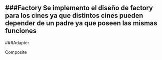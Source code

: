 ###Factory
Se implemento el diseño de factory para los cines ya que distintos cines pueden depender de un padre ya que poseen las mismas funciones
--


###Adapter

Composite
